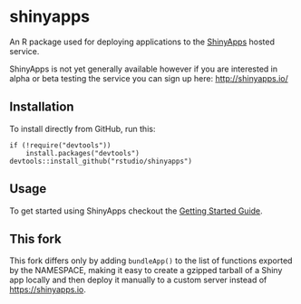 shinyapps
=======================================================

An R package used for deploying applications to the [ShinyApps](http://shinyapps.io/) hosted service.

ShinyApps is not yet generally available however if you are interested in alpha or beta testing the service you can sign up here: http://shinyapps.io/

## Installation

To install directly from GitHub, run this:

```
if (!require("devtools"))
    install.packages("devtools")
devtools::install_github("rstudio/shinyapps")
```

## Usage

To get started using ShinyApps checkout the [Getting Started Guide](https://github.com/rstudio/shinyapps/blob/master/guide/guide.md).

## This fork

This fork differs only by adding `bundleApp()` to the list of functions exported by the NAMESPACE, making it easy to create a gzipped tarball of a Shiny app locally and then deploy it manually to a custom server instead of https://shinyapps.io.
